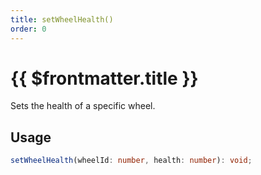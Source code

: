 ```yaml
---
title: setWheelHealth()
order: 0
---
```


# {{ $frontmatter.title }}

Sets the health of a specific wheel.

## Usage

```ts
setWheelHealth(wheelId: number, health: number): void;
```
